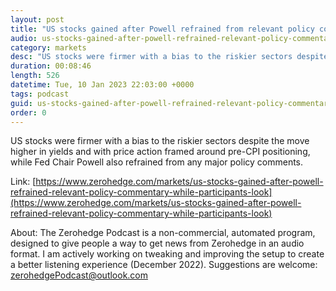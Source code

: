 ```yaml
---
layout: post
title: "US stocks gained after Powell refrained from relevant policy commentary, while participants look to incoming CPI data - Newsquawk Asia-Pac Market Open"
audio: us-stocks-gained-after-powell-refrained-relevant-policy-commentary-while-participants-look-0
category: markets
desc: "US stocks were firmer with a bias to the riskier sectors despite the move higher in yields and with price action framed around pre-CPI positioning, while Fed Chair Powell also refrained from any major policy comments."
duration: 00:08:46
length: 526
datetime: Tue, 10 Jan 2023 22:03:00 +0000
tags: podcast
guid: us-stocks-gained-after-powell-refrained-relevant-policy-commentary-while-participants-look-0
order: 0
---
```

US stocks were firmer with a bias to the riskier sectors despite the move higher in yields and with price action framed around pre-CPI positioning, while Fed Chair Powell also refrained from any major policy comments.

Link: [https://www.zerohedge.com/markets/us-stocks-gained-after-powell-refrained-relevant-policy-commentary-while-participants-look](https://www.zerohedge.com/markets/us-stocks-gained-after-powell-refrained-relevant-policy-commentary-while-participants-look)

About: The Zerohedge Podcast is a non-commercial, automated program, designed to give people a way to get news from Zerohedge in an audio format.  I am actively working on tweaking and improving the setup to create a better listening experience (December 2022).  Suggestions are welcome: [zerohedgePodcast@outlook.com](mailto:zerohedgePodcast@outlook.com)
